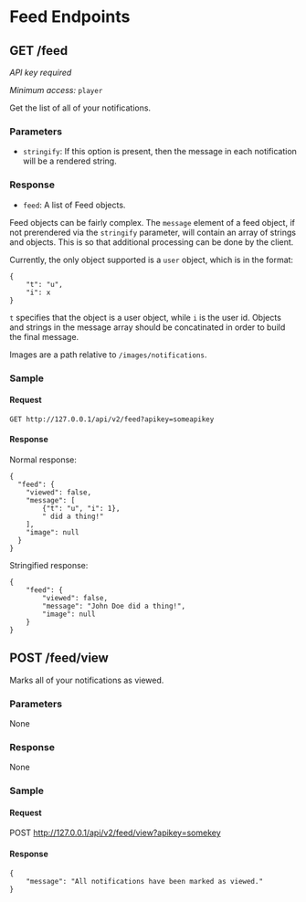 # Feed Endpoints

## GET /feed

_API key required_

_Minimum access:_ `player`

Get the list of all of your notifications.

### Parameters

* `stringify`: If this option is present, then the message in each notification will be a rendered string.

### Response

* `feed`: A list of Feed objects.

Feed objects can be fairly complex. The `message` element of a feed object, if not
prerendered via the `stringify` parameter, will contain an array of strings and
objects. This is so that additional processing can be done by the client.

Currently, the only object supported is a `user` object, which is in the format:

    {
        "t": "u",
        "i": x
    }

`t` specifies that the object is a user object, while `i` is the user id. Objects
and strings in the message array should be concatinated in order to build the final
message.

Images are a path relative to `/images/notifications`.

### Sample

#### Request

    GET http://127.0.0.1/api/v2/feed?apikey=someapikey

#### Response

Normal response:

    {
      "feed": {
        "viewed": false,
        "message": [
            {"t": "u", "i": 1},
            " did a thing!"
        ],
        "image": null
      }
    }

Stringified response:

    {
        "feed": {
            "viewed": false,
            "message": "John Doe did a thing!",
            "image": null
        }
    }

## POST /feed/view

Marks all of your notifications as viewed.

### Parameters

None

### Response

None

### Sample

#### Request

POST http://127.0.0.1/api/v2/feed/view?apikey=somekey

#### Response

    {
        "message": "All notifications have been marked as viewed."
    }
